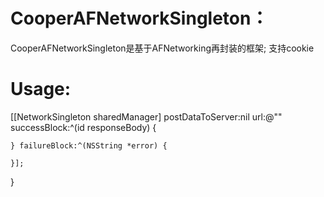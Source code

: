# CooperAFNetworkSingleton：

CooperAFNetworkSingleton是基于AFNetworking再封装的框架;
支持cookie

# Usage:

[[NetworkSingleton sharedManager] postDataToServer:nil url:@"" successBlock:^(id responseBody) {
		
	} failureBlock:^(NSString *error) {
		
	}];
}
